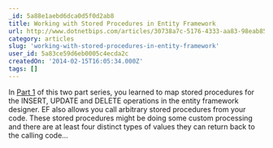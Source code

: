 ```yaml
---
_id: 5a88e1aebd6dca0d5f0d2ab8
title: Working with Stored Procedures in Entity Framework
url: http://www.dotnetbips.com/articles/30738a7c-5176-4333-aa83-98eab8548da5.aspx
category: articles
slug: 'working-with-stored-procedures-in-entity-framework'
user_id: 5a83ce59d6eb0005c4ecda2c
createdOn: '2014-02-15T16:05:34.000Z'
tags: []
---
```


In <a href="http://www.dotnetbips.com/articles/98ab41a4-3a69-42c6-96d9-b639ce68a0f4.aspx">Part 1</a> of this two part series, you learned to map stored procedures for the INSERT, UPDATE and DELETE operations in the entity framework designer. EF also allows you call arbitrary stored procedures from your code. These stored procedures might be doing some custom processing and there are at least four distinct types of values they can return back to the calling code...
